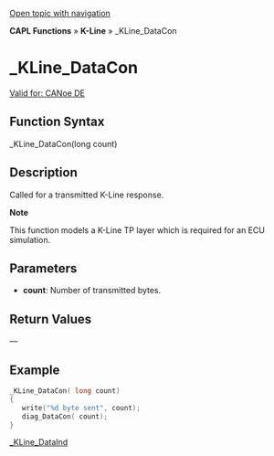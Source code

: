 [Open topic with navigation](../../../../../CANoeDEFamily.htm#Topics/CAPLFunctions/KLine/Functions/CAPLfunctionKLineDataCon.md)

**CAPL Functions** » **K-Line** » _KLine_DataCon

# _KLine_DataCon

[Valid for: CANoe DE](../../../Shared/FeatureAvailability.md)

## Function Syntax

_KLine_DataCon(long count)

## Description

Called for a transmitted K-Line response.

**Note**

This function models a K-Line TP layer which is required for an ECU simulation.

## Parameters

- **count**: Number of transmitted bytes.

## Return Values

—

## Example

```c
_KLine_DataCon( long count)
{
   write("%d byte sent", count);
   diag_DataCon( count);
}
```

[_KLine_DataInd](CAPLfunctionKLineDataInd.md)
